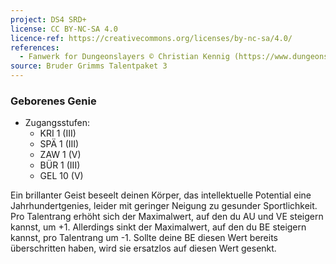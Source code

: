 ```yaml
---
project: DS4 SRD+
license: CC BY-NC-SA 4.0
licence-ref: https://creativecommons.org/licenses/by-nc-sa/4.0/
references: 
  - Fanwerk for Dungeonslayers © Christian Kennig (https://www.dungeonslayers.net/)
source: Bruder Grimms Talentpaket 3
---
```


### Geborenes Genie

- Zugangsstufen:
  - KRI 1 (III)
  - SPÄ 1 (III)
  - ZAW 1 (V)
  - BÜR 1 (III)
  - GEL 10 (V)

Ein brillanter Geist beseelt deinen Körper, das intellektuelle Potential eine Jahrhundertgenies, leider mit geringer Neigung zu gesunder Sportlichkeit. Pro Talentrang erhöht sich der Maximalwert, auf den du AU und VE steigern kannst, um +1. Allerdings sinkt der Maximalwert, auf den du BE steigern kannst, pro Talentrang um -1. Sollte deine BE diesen Wert bereits überschritten haben, wird sie ersatzlos auf diesen Wert gesenkt.

